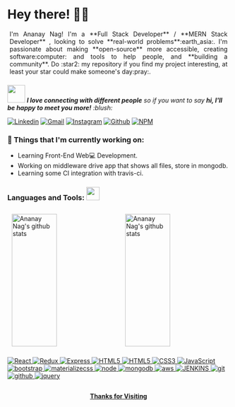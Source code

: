 <!-- Greeting -->

# Hey there! :wave::smiley:

<!--Introduction -->
<p style="margin:5px;text-align: justify;">
I'm Ananay Nag! I'm a  **Full Stack Developer** / **MERN Stack Developer** , looking to solve **real-world problems**:earth_asia:. I'm passionate about making **open-source** more accessible, creating software:computer: and tools to help people, and **building a community**. Do :star2: my repository if you find my project interesting, at least your star could make someone's day:pray:.</p>
<br>
<img src="https://media.giphy.com/media/LnQjpWaON8nhr21vNW/giphy.gif" width="40"> <em><b>I love connecting with different people</b> so if you want to say <b>hi, I'll be happy to meet you more!</b> :blush:</em>

<!-- Your badges -->

[![Linkedin](https://img.shields.io/badge/ananay-blue?style=flat&logo=Linkedin&logoColor=white)](https://www.linkedin.com/in/ananay-nag)
[![Gmail](https://img.shields.io/badge/-ananaynag1994s-c14438?style=flat&logo=Gmail&logoColor=white)](mailto:ananaynag1994s@gmail.com)
[![Instagram](https://img.shields.io/badge/-ananay-c13584?style=flat&labelColor=c13584&logo=instagram&logoColor=white)](https://www.instagram.com/chaurasiya.anu)
[![Github](https://img.shields.io/badge/ananay-black?style=flat&labelColor=black&logo=github&logoColor=white)](https://gitstats.me/ananay-nag)
[![NPM](https://img.shields.io/badge/ananay-white?style=flat&labelColor=white&logo=NPM&logoColor=white)](https://www.npmjs.com/~ananay-nag)

<!-- Sample Dev class image -->

### 💼 Things that I'm currently working on:

- Learning Front-End Web:computer: Development.
- Working on middleware drive app that shows all files, store in mongodb.
- Learning some CI integration with travis-ci.


### Languages and Tools: <img src="https://media.giphy.com/media/WUlplcMpOCEmTGBtBW/giphy.gif" width="30">

<div height="50%">
  <a href="https://gitstats.me/ananay-nag">
    <img width="45%" height="300" align="center" alt="Ananay Nag's github stats"
         src="https://github-readme-stats.vercel.app/api?username=ananay-nag&show_icons=true&theme=algolia&count_private=true&include_all_commits=true" style="margin:10px"/>
    <img width="45%" height="300" align="right" alt="Ananay Nag's github stats" 
         src="https://github-readme-stats.vercel.app/api/top-langs/?username=ananay-nag&theme=radical&title_color=8E2DE2&text_color=fff" style="margin:10px"/>
   <!-- <img width="30%" height="auto" align="right" alt="Joykishan's github stats" 
         src="https://github-readme-stats.vercel.app/api/top-langs/?username=joykishansharma&layout=compact" />
         
NOTE: Top languages does not indicate my skill level or something like that, it's a github metric of which languages i have the most code on github. -->
  </a>
</div>

 <!-- icons -->

![React](https://img.shields.io/badge/React-grey?style=for-the-badge&logo=React&logoColor=white&labelColor=8E2DE2)
![Redux](https://img.shields.io/badge/Redux-grey?style=for-the-badge&logo=Redux&logoColor=white&labelColor=8E2DE2)
![Express](https://img.shields.io/badge/Express-grey?style=for-the-badge&logo=Express&logoColor=white&labelColor=8E2DE2)
![HTML5](https://img.shields.io/badge/html%205-grey?style=for-the-badge&logo=html5&logoColor=white&labelColor=8E2DE2)
![HTML5](https://img.shields.io/badge/html%205-grey?style=for-the-badge&logo=html5&logoColor=white&labelColor=8E2DE2)
![CSS3](https://img.shields.io/badge/css%203-grey?style=for-the-badge&logo=css3&logoColor=white&labelColor=8E2DE2)
![JavaScript](https://img.shields.io/badge/-JavaScript-grey?style=for-the-badge&logo=javascript&logoColor=white&labelColor=8E2DE2)
![bootstrap](https://img.shields.io/badge/-bootstrap-grey?style=for-the-badge&logo=bootstrap&logoColor=white&labelColor=8E2DE2)
![materializecss](https://img.shields.io/badge/Materialize%20css-grey?style=for-the-badge&logo=google&logoColor=white&labelColor=8E2DE2)
![node](https://img.shields.io/badge/-node-grey?style=for-the-badge&logo=node.js&logoColor=white&labelColor=8E2DE2)
![mongodb](https://img.shields.io/badge/-mongodb-grey?style=for-the-badge&logo=mongodb&logoColor=white&labelColor=8E2DE2)
![aws](https://img.shields.io/badge/-aws-grey?style=for-the-badge&logo=amazon&logoColor=white&labelColor=8E2DE2)
![JENKINS](https://img.shields.io/badge/-JENKINS-grey?style=for-the-badge&logo=JENKINS&logoColor=white&labelColor=8E2DE2)
![git](https://img.shields.io/badge/-git-grey?style=for-the-badge&logo=git&logoColor=white&labelColor=8E2DE2)
![github](https://img.shields.io/badge/-github-grey?style=for-the-badge&logo=github&logoColor=white&labelColor=8E2DE2)
![jquery](https://img.shields.io/badge/-jquery-grey?style=for-the-badge&logo=jquery&logoColor=white&labelColor=8E2DE2)

## <h4 align="center"> Thanks for Visiting </h4>

